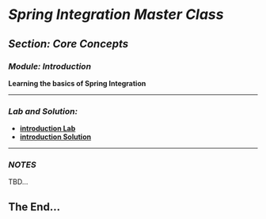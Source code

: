 # *Spring Integration Master Class*

##  *Section: Core Concepts*

###  *Module: Introduction*


**Learning the basics of Spring Integration**

---

### *Lab and Solution:*
 - **[introduction Lab](https://github.com/mickknutson/spring_integration_course/tree/master/StudentWork/code/spring_integration_section_core/introduction/lab-code)**
 - **[introduction Solution](https://github.com/mickknutson/spring_integration_course/tree/master/StudentWork/code/spring_integration_section_core/introduction/solution-code)**

---

### *NOTES*

TBD...


## The End...
